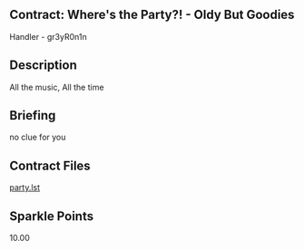 ## Contract: Where's the Party?! - Oldy But Goodies
Handler - gr3yR0n1n

## Description
All the music, All the time

## Briefing
no clue for you

## Contract Files
[party.lst](files/party.lst)

## Sparkle Points
10.00 

